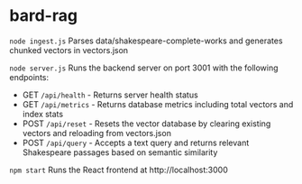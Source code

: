 # bard-rag

`node ingest.js`
Parses data/shakespeare-complete-works and generates chunked vectors in vectors.json

`node server.js`
Runs the backend server on port 3001 with the following endpoints:
- GET `/api/health` - Returns server health status
- GET `/api/metrics` - Returns database metrics including total vectors and index stats
- POST `/api/reset` - Resets the vector database by clearing existing vectors and reloading from vectors.json
- POST `/api/query` - Accepts a text query and returns relevant Shakespeare passages based on semantic similarity

`npm start`
Runs the React frontend at http://localhost:3000
